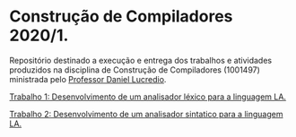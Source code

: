 # Construção de Compiladores 2020/1.

Repositório destinado a execução e entrega dos trabalhos e atividades produzidos na disciplina de Construção de Compiladores (1001497) ministrada pelo [Professor Daniel Lucredio](http://www2.dc.ufscar.br/~daniel/courses.html).


[Trabalho 1: Desenvolvimento de um analisador léxico para a linguagem LA.](https://github.com/Donderileo/Compiladores/tree/main/la-lexico)

[Trabalho 2: Desenvolvimento de um analisador sintatico para a linguagem LA.](https://github.com/Donderileo/Compiladores/tree/main/la-sintatico)

